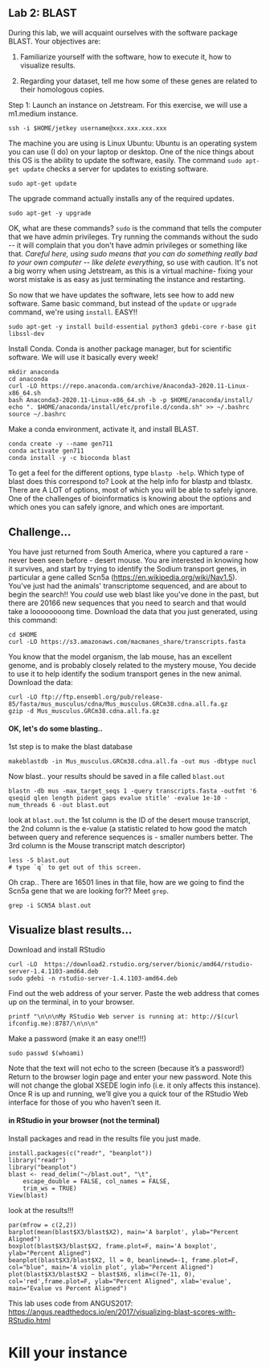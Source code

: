 Lab 2: BLAST
--

During this lab, we will acquaint ourselves with the software package BLAST. Your objectives are:


1. Familiarize yourself with the software, how to execute it, how to visualize results.

2. Regarding your dataset, tell me how some of these genes are related to their homologous copies.


Step 1: Launch an instance on Jetstream. For this exercise, we will use a m1.medium instance.
```
ssh -i $HOME/jetkey username@xxx.xxx.xxx.xxx
```

The machine you are using is Linux Ubuntu: Ubuntu is an operating system you can use (I do) on your laptop or desktop. One of the nice things about this OS is the ability to update the software, easily.  The command `sudo apt-get update` checks a server for updates to existing software.

```
sudo apt-get update
```

The upgrade command actually installs any of the required updates.
```
sudo apt-get -y upgrade
```

OK, what are these commands?  `sudo` is the command that tells the computer that we have admin privileges. Try running the commands without the sudo -- it will complain that you don't have admin privileges or something like that. *Careful here, using sudo means that you can do something really bad to your own computer -- like delete everything*, so use with caution. It's not a big worry when using Jetstream, as this is a virtual machine- fixing your worst mistake is as easy as just terminating the instance and restarting.

So now that we have updates the software, lets see how to add new software. Same basic command, but instead of the `update` or `upgrade` command, we're using `install`. EASY!!
```
sudo apt-get -y install build-essential python3 gdebi-core r-base git libssl-dev
```


Install Conda. Conda is another package manager, but for scientific software. We will use it basically every week!
```
mkdir anaconda
cd anaconda
curl -LO https://repo.anaconda.com/archive/Anaconda3-2020.11-Linux-x86_64.sh
bash Anaconda3-2020.11-Linux-x86_64.sh -b -p $HOME/anaconda/install/
echo ". $HOME/anaconda/install/etc/profile.d/conda.sh" >> ~/.bashrc
source ~/.bashrc
```

Make a conda environment, activate it, and install BLAST.
```
conda create -y --name gen711
conda activate gen711
conda install -y -c bioconda blast
```

To get a feel for the different options, type `blastp -help`. Which type of blast does this correspond to? Look at the help info for blastp and tblastx. There are A LOT of options, most of which you will be able to safely ignore. One of the challenges of bioinformatics is knowing about the options and which ones you can safely ignore, and which ones are important.

## Challenge...

You have just returned from South America, where you captured a rare - never been seen before - desert mouse. You are interested in knowing how it survives, and start by trying to identify the Sodium transport genes, in particular a gene called Scn5a (https://en.wikipedia.org/wiki/Nav1.5). You've just had the animals' transcriptome sequenced, and are about to begin the search!! You *could* use web blast like you've done in the past, but there are 20166 new sequences that you need to search and that would take a loooooooong time.
Download the data that you just generated, using this command:
```
cd $HOME
curl -LO https://s3.amazonaws.com/macmanes_share/transcripts.fasta
```

You know that the model organism, the lab mouse, has an excellent genome, and is probably closely related to the mystery mouse, You decide to use it to help identify the sodium transport genes in the new animal. Download the data:
```
curl -LO ftp://ftp.ensembl.org/pub/release-85/fasta/mus_musculus/cdna/Mus_musculus.GRCm38.cdna.all.fa.gz
gzip -d Mus_musculus.GRCm38.cdna.all.fa.gz
```

#### OK, let's do some blasting..

1st step is to make the blast database
```
makeblastdb -in Mus_musculus.GRCm38.cdna.all.fa -out mus -dbtype nucl
```

Now blast.. your results should be saved in a file called `blast.out`
```
blastn -db mus -max_target_seqs 1 -query transcripts.fasta -outfmt '6 qseqid qlen length pident gaps evalue stitle' -evalue 1e-10 -num_threads 6 -out blast.out
```


look at `blast.out`. the 1st column is the ID of the desert mouse transcript, the 2nd column is the e-value (a statistic related to how good the match between query and reference sequences is - smaller numbers better. The 3rd column is the Mouse transcript match descriptor)
```
less -S blast.out
# type `q` to get out of this screen.
```

Oh crap.. There are 16501 lines in that file, how are we going to find the Scn5a gene that we are looking for?? Meet `grep`.
```
grep -i SCN5A blast.out
```

## Visualize blast results...

Download and install RStudio
```
curl -LO  https://download2.rstudio.org/server/bionic/amd64/rstudio-server-1.4.1103-amd64.deb
sudo gdebi -n rstudio-server-1.4.1103-amd64.deb
```

Find out the web address of your server. Paste the web address that comes up on the terminal, in to your browser.
```
printf "\n\n\nMy RStudio Web server is running at: http://$(curl ifconfig.me):8787/\n\n\n"
```

Make a password (make it an easy one!!!)
```
sudo passwd $(whoami)
```

Note that the text will not echo to the screen (because it’s a password!)
Return to the browser login page and enter your new password. Note this will not change the global XSEDE login info (i.e. it only affects this instance).
Once R is up and running, we’ll give you a quick tour of the RStudio Web interface for those of you who haven’t seen it.

#### in RStudio in your browser (not the terminal)

Install packages and read in the results file you just made.
```
install.packages(c("readr", "beanplot"))
library("readr")
library("beanplot")
blast <- read_delim("~/blast.out", "\t",
    escape_double = FALSE, col_names = FALSE,
    trim_ws = TRUE)
View(blast)
```

look at the results!!!
```
par(mfrow = c(2,2))
barplot(mean(blast$X3/blast$X2), main='A barplot', ylab="Percent Aligned")
boxplot(blast$X3/blast$X2, frame.plot=F, main='A boxplot', ylab="Percent Aligned")
beanplot(blast$X3/blast$X2, ll = 0, beanlinewd=-1, frame.plot=F, col="blue", main='A violin plot', ylab="Percent Aligned")
plot(blast$X3/blast$X2 ~ blast$X6, xlim=c(7e-11, 0), col='red',frame.plot=F, ylab="Percent Aligned", xlab='evalue', main="Evalue vs Percent Aligned")
```


This lab uses code from ANGUS2017: https://angus.readthedocs.io/en/2017/visualizing-blast-scores-with-RStudio.html

# Kill your instance